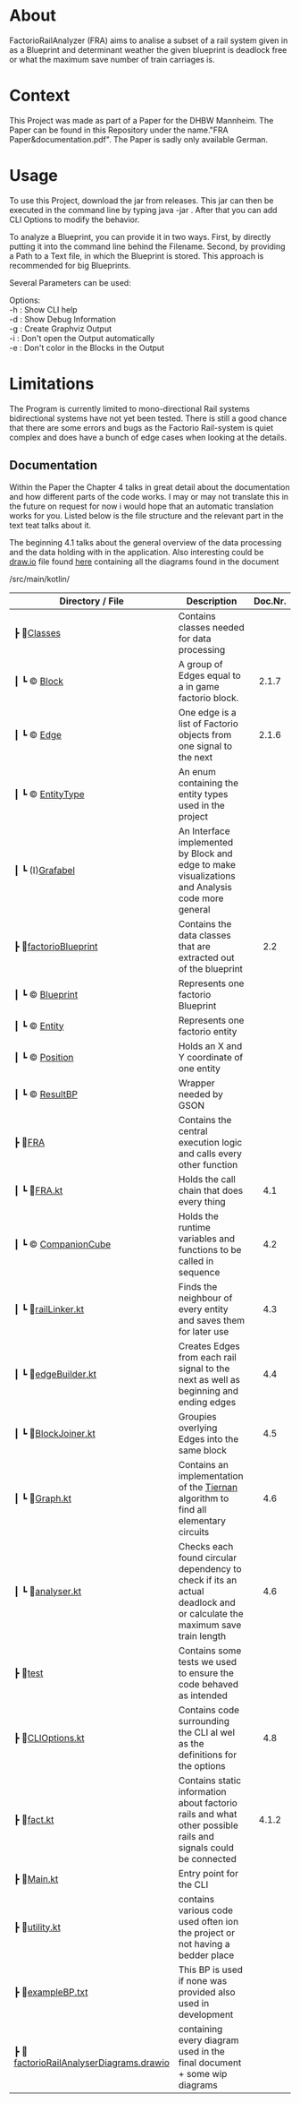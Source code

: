 # About 
FactorioRailAnalyzer (FRA) aims to analise a subset of a rail system given in as a Blueprint and determinant weather the given blueprint is deadlock free or what the maximum save number of train carriages is.

# Context
This Project was made as part of a Paper for the DHBW Mannheim. The Paper can be found in this Repository under the name."FRA Paper&documentation.pdf". The Paper is sadly only available German. 
# Usage
To use this Project, download the jar from releases. This jar can then be executed in the command line by typing java -jar <Filename>. After that you can add CLI Options to modify the behavior.

To analyze a Blueprint, you can provide it in two ways. First, by directly putting it into the command line behind the Filename. Second, by providing a Path to a Text file, in which the Blueprint is stored. This approach is recommended for big Blueprints.

Several Parameters can be used:

Options:\
-h : Show CLI help\
-d : Show Debug Information\
-g : Create Graphviz Output\
-i : Don't open the Output automatically\
-e : Don't color in the Blocks in the Output

# Limitations
The Program is currently limited to mono-directional Rail systems bidirectional systems have not yet been tested. 
There is still a good chance that there are some errors and bugs as the Factorio Rail-system is quiet complex and does have a bunch of edge cases when looking at the details.

## Documentation 
Within the Paper the Chapter 4 talks in great detail about the documentation and how different parts of the code works. 
I may or may not translate this in the future on request for now i would hope that an automatic translation works for you.
Listed below is the file structure and the relevant part in the text teat talks about it.

The beginning 4.1 talks about the general overview of the data processing and the data holding with in the application.
Also interesting could be [draw.io](https://app.diagrams.net/) file found [here](src/main/kotlin/factorioRailAnalyiserDiagrams.drawio) containing all the diagrams found in the document

/src/main/kotlin/

| Directory / File                                                                               | Description                                                                                                                                               | Doc.Nr. |
|------------------------------------------------------------------------------------------------|-----------------------------------------------------------------------------------------------------------------------------------------------------------|:-------:|
| ┣ 📂[Classes](src/main/kotlin/Clases)                                                          | Contains classes needed for data processing                                                                                                               |         |
| ┃ ┗ © [Block](src/main/kotlin/Clases/Block.kt)                                                 | A group of Edges equal to a in game factorio block.                                                                                                       |  2.1.7  |
| ┃ ┗ © [Edge](src/main/kotlin/Clases/Edge.kt)                                                   | One edge is a list of Factorio objects from one signal to the next                                                                                        |  2.1.6  |
| ┃ ┗ © [EntityType](src/main/kotlin/Clases/EntityType.kt)                                       | An enum containing the entity types used in the project                                                                                                   |         |
| ┃ ┗ (I)[Grafabel](src/main/kotlin/Clases/Grafabel.kt)                                          | An Interface implemented by Block and edge to make visualizations and Analysis code more general                                                          |         |
| ┣ 📂[factorioBlueprint](src/main/kotlin/factorioBlueprint)                                     | Contains the data classes that are extracted out of the blueprint                                                                                         |   2.2   |
| ┃ ┗ © [Blueprint](src/main/kotlin/factorioBlueprint/Blueprint.kt)                              | Represents one factorio Blueprint                                                                                                                         |         |
| ┃ ┗ © [Entity](src/main/kotlin/factorioBlueprint/Entity.kt)                                    | Represents one factorio entity                                                                                                                            |         |
| ┃ ┗ © [Position](src/main/kotlin/factorioBlueprint/Position.kt)                                | Holds an X and Y coordinate of one entity                                                                                                                 |         |
| ┃ ┗ © [ResultBP](src/main/kotlin/factorioBlueprint/ResultBP.kt)                                | Wrapper needed by GSON                                                                                                                                    |         |
| ┣ 📂[FRA](src/main/kotlin/FRA)                                                                 | Contains the central execution logic and calls every other function                                                                                       |         |
| ┃ ┗ 📜[FRA.kt](src/main/kotlin/FRA/FRA.kt)                                                     | Holds the call chain that does every thing                                                                                                                |   4.1   |
| ┃ ┗ © [CompanionCube](src/main/kotlin/FRA/CompanionCube.kt)                                    | Holds the runtime variables and functions to be called in sequence                                                                                        |   4.2   |
| ┃ ┗ 📜[railLinker.kt](src/main/kotlin/FRA/railLinker.kt)                                       | Finds the neighbour of every entity and saves them for later use                                                                                          |   4.3   |
| ┃ ┗ 📜[edgeBuilder.kt](src/main/kotlin/FRA/edgeBuilder.kt)                                     | Creates Edges from each rail signal to the next as well as beginning and ending edges                                                                     |   4.4   |
| ┃ ┗ 📜[BlockJoiner.kt](src/main/kotlin/FRA/BlockJoiner.kt)                                     | Groupies overlying Edges into the same block                                                                                                              |   4.5   |
| ┃ ┗ 📜[Graph.kt](src/main/kotlin/FRA/Graph.kt)                                                 | Contains an implementation of the [Tiernan](https://www.cs.tufts.edu/comp/150GA/homeworks/hw1/Johnson%2075.PDF) algorithm to find all elementary circuits |   4.6   |
| ┃ ┗ 📜[analyser.kt](src/main/kotlin/FRA/analyser.kt)                                           | Checks each found circular dependency to check if its an actual deadlock and or calculate the maximum save train length                                   |   4.6   |
| ┣ 📂[test](src/main/kotlin/test)                                                               | Contains some tests we used to ensure the code behaved as intended                                                                                        |         |
| ┣ 📜[CLIOptions.kt](src/main/kotlin/CLIOptions.kt)                                             | Contains code surrounding the CLI al wel as the definitions for the options                                                                               |   4.8   |
| ┣ 📜[fact.kt](src/main/kotlin/fact.kt)                                                         | Contains static information about factorio rails and what other possible rails and signals could be connected                                             |  4.1.2  |
| ┣ 📜[Main.kt](src/main/kotlin/Main.kt)                                                         | Entry point for the CLI                                                                                                                                   |         |
| ┣ 📜[utility.kt](src/main/kotlin/utility.kt)                                                   | contains various code used often ion the project or not having a bedder place                                                                             |         |
| ┣ 📜[exampleBP.txt](src/main/kotlin/exampleBP.txt)                                             | This BP is used if none was provided also used in development                                                                                             |         |
| ┣ 📜[factorioRailAnalyserDiagrams.drawio](src/main/kotlin/factorioRailAnalyserDiagrams.drawio) | containing every diagram used in the final document + some wip diagrams                                                                                   |         |



